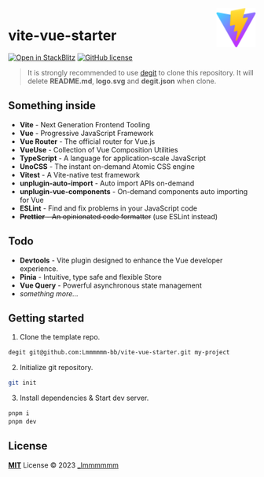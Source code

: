 <img align="right" width="80" src="./logo.svg" />

# vite-vue-starter

[![Open in StackBlitz](https://developer.stackblitz.com/img/open_in_stackblitz_small.svg)](https://stackblitz.com/github/Lmmmmmm-bb/vite-vue-starter)
[![GitHub license](https://img.shields.io/github/license/Lmmmmmm-bb/vite-vue-starter)](https://github.com/Lmmmmmm-bb/vite-vue-starter/blob/main/LICENSE)

> It is strongly recommended to use [degit](https://github.com/Rich-Harris/degit) to clone this repository. It will delete **README.md**, **logo.svg** and **degit.json** when clone.

## Something inside

- **Vite** - Next Generation Frontend Tooling
- **Vue** - Progressive JavaScript Framework
- **Vue Router** - The official router for Vue.js
- **VueUse** - Collection of Vue Composition Utilities
- **TypeScript** - A language for application-scale JavaScript
- **UnoCSS** - The instant on-demand Atomic CSS engine
- **Vitest** - A Vite-native test framework
- **unplugin-auto-import** - Auto import APIs on-demand
- **unplugin-vue-components** - On-demand components auto importing for Vue
- **ESLint** - Find and fix problems in your JavaScript code
- ~~**Prettier** - An opinionated code formatter~~ (use ESLint instead)

## Todo

- **Devtools** - Vite plugin designed to enhance the Vue developer experience.
- **Pinia** - Intuitive, type safe and flexible Store
- **Vue Query** - Powerful asynchronous state management
- _something more..._

## Getting started

1. Clone the template repo.

```bash
degit git@github.com:Lmmmmmm-bb/vite-vue-starter.git my-project
```

2. Initialize git repository.

```bash
git init
```

3. Install dependencies & Start dev server.

```bash
pnpm i
pnpm dev
```

## License

[**MIT**](./LICENSE) License © 2023 [_lmmmmmm](https://github.com/Lmmmmmm-bb)
